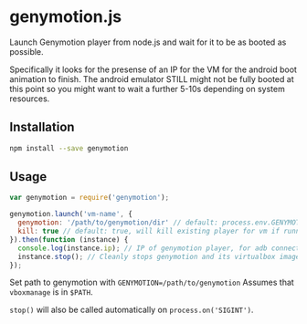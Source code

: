 # genymotion.js
Launch Genymotion player from node.js and wait for it to be as booted as possible.

Specifically it looks for the presense of an IP for the VM for the android boot animation to finish.
The android emulator STILL might not be fully booted at this point so you might want to wait a further 5-10s depending on system resources.

## Installation

```sh
npm install --save genymotion
```

## Usage

```js
var genymotion = require('genymotion');

genymotion.launch('vm-name', {
  genymotion: '/path/to/genymotion/dir' // default: process.env.GENYMOTION
  kill: true // default: true, will kill existing player for vm if running
}).then(function (instance) {
  console.log(instance.ip); // IP of genymotion player, for adb connect
  instance.stop(); // Cleanly stops genymotion and its virtualbox image
});
```

Set path to genymotion with `GENYMOTION=/path/to/genymotion` 
Assumes that `vboxmanage` is in `$PATH`.

`stop()` will also be called automatically on `process.on('SIGINT')`.